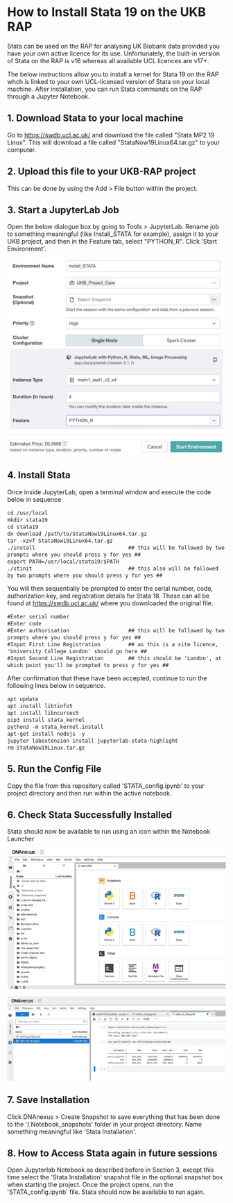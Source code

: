 # How to Install Stata 19 on the UKB RAP

Stata can be used on the RAP for analysing UK Biobank data provided you have your own active licence for its use. Unfortunately, the built-in version of Stata on the RAP is v16 whereas all available UCL licences are v17+.

The below instructions allow you to install a kernel for Stata 19 on the RAP whch is linked to your own UCL-licensed version of Stata on your local machine. After installation, you can run Stata commands on the RAP through a Jupyter Notebook.   

## 1. Download Stata to your local machine

Go to https://swdb.ucl.ac.uk/ and download the file called "Stata MP2 19 Linux". This will download a file called "StataNow19Linux64.tar.gz" to your computer.

## 2. Upload this file to your UKB-RAP project

This can be done by using the Add > File button within the project.

## 3. Start a JupyterLab Job

Open the below dialogue box by going to Tools > JupyterLab. Rename job to something meaningful (like Install_STATA for example), assign it to your UKB project, and then in the Feature tab, select "PYTHON_R". Click 'Start Environment'. 

![Jupyter Lab Job Screen](Jupyterlabjob.jpg)

## 4. Install Stata

Once inside JupyterLab, open a terminal window and execute the code below in sequence

```
cd /usr/local
mkdir stata19
cd stata19
dx download /path/to/StataNow19Linux64.tar.gz
tar -xzvf StataNow19Linux64.tar.gz
./install                              ## this will be followed by two prompts where you should press y for yes ##
export PATH=/usr/local/stata19:$PATH
./stinit                               ## this also will be followed by two prompts where you should press y for yes ##
```
You will then sequentially be prompted to enter the serial number, code, authorization key, and registration details for Stata 18. These can all be found at https://swdb.ucl.ac.uk/ where you downloaded the original file.
```
#Enter serial number
#Enter code
#Enter authorisation                   ## this will be followed by two prompts where you should press y for yes ##
#Input First Line Registration         ## as this is a site licence, 'University College London' should go here ##
#Input Second Line Registration        ## this should be 'London', at which point you'll be prompted to press y for yes ##
```
After confirmation that these have been accepted, continue to run the following lines below in sequence.
```
apt update
apt install libtinfo5
apt install libncurses5
pip3 install stata_kernel
python3 -m stata_kernel.install
apt-get install nodejs -y
jupyter labextension install jupyterlab-stata-highlight
rm StataNow19Linux.tar.gz
```
## 5. Run the Config File

Copy the file from this repository called 'STATA_config.ipynb' to your project directory and then run within the active notebook.

## 6. Check Stata Successfully Installed

Stata should now be available to run using an icon within the Notebook Launcher

![Notebook Launcher Window](notebooklauncher.jpg)

![Example Working Stata Do File](statado.jpg)

## 7. Save Installation

Click DNAnexus > Create Snapshot to save everything that has been done to the '/.Notebook_snapshots' folder in your project directory. Name something meaningful like 'Stata Installation'.

## 8. How to Access Stata again in future sessions

Open Jupyterlab Notebook as described before in Section 3, except this time select the 'Stata Installation' snapshot file in the optional snapshot box when starting the project. Once the project opens, run the 'STATA_config.ipynb' file. Stata should now be available to run again.


